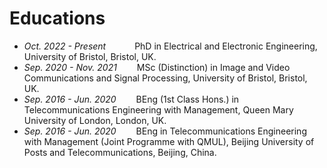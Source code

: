 # Educations
- *Oct. 2022 - Present*&emsp;&emsp;&emsp; PhD in Electrical and Electronic Engineering, University of Bristol, Bristol, UK.
- *Sep. 2020 - Nov. 2021*&emsp;&emsp; MSc (Distinction) in Image and Video Communications and Signal Processing, University of Bristol, Bristol, UK.
- *Sep. 2016 - Jun. 2020*&emsp;&emsp; BEng (1st Class Hons.) in Telecommunications Engineering with Management, Queen Mary University of London, London, UK.
- *Sep. 2016 - Jun. 2020*&emsp;&emsp; BEng in Telecommunications Engineering with Management (Joint Programme with QMUL), Beijing University of Posts and Telecommunications, Beijing, China.


